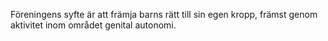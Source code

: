 ---
---

Föreningens syfte är att främja barns rätt till sin egen kropp, främst genom aktivitet inom området genital autonomi.
